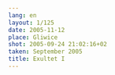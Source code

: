 ```yaml
---
lang: en
layout: 1/125
date: 2005-11-12
place: Gliwice
shot: 2005-09-24 21:02:16+02
taken: September 2005
title: Exultet I
---
```


 
